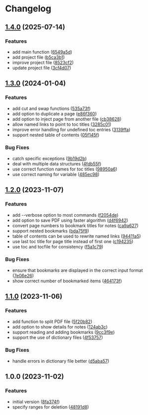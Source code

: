 # Changelog

## [1.4.0](https://github.com/PeterMosmans/apdfhelper/compare/1.3.0...1.4.0) (2025-07-14)


### Features

* add main function ([6549a5d](https://github.com/PeterMosmans/apdfhelper/commit/6549a5d058af36a9e39c3c59b794a0642f1b03df))
* add project file ([b5ca3b1](https://github.com/PeterMosmans/apdfhelper/commit/b5ca3b1ac2af4ddb31313f405d00fc138f0fa477))
* improve project file ([8523cf2](https://github.com/PeterMosmans/apdfhelper/commit/8523cf2b4153c4e8683c0b78921a141b548f738a))
* update project file ([3cf4d07](https://github.com/PeterMosmans/apdfhelper/commit/3cf4d072c005ff3cd887f3ef6777fe9a0f827729))

## [1.3.0](https://github.com/PeterMosmans/apdfhelper/compare/1.2.0...1.3.0) (2024-01-04)


### Features

* add cut and swap functions ([535a73f](https://github.com/PeterMosmans/apdfhelper/commit/535a73fa530eb1f632f8cabea09099f37de5d6e3))
* add option to duplicate a page ([e86f360](https://github.com/PeterMosmans/apdfhelper/commit/e86f360ceb294a37da04e0690225d14ff191f213))
* add option to inject page from another file ([cb38628](https://github.com/PeterMosmans/apdfhelper/commit/cb386281b620a9bbc63174eecade5ac76c841312))
* allow named links to point to toc titles ([3285c01](https://github.com/PeterMosmans/apdfhelper/commit/3285c01b2d3474703087b949c1a1155270c07273))
* improve error handling for undefined toc entries ([3139ffa](https://github.com/PeterMosmans/apdfhelper/commit/3139ffae6694670dfa8c50fa64a4d19b480609b5))
* support nested table of contents ([05f145f](https://github.com/PeterMosmans/apdfhelper/commit/05f145fce5e0676d9deb53e97b38cb81102156c2))


### Bug Fixes

* catch specific exceptions ([9b19d2b](https://github.com/PeterMosmans/apdfhelper/commit/9b19d2b9e0eba2127ba43c471d03aff594de2fad))
* deal with multiple data structures ([4fdb55f](https://github.com/PeterMosmans/apdfhelper/commit/4fdb55f57f94d423002675ddf568c98b2ad5473a))
* use correct function names for toc titles ([98950a6](https://github.com/PeterMosmans/apdfhelper/commit/98950a646956265c7ba905fe85c25547f7d4162f))
* use correct naming for variable ([485ec98](https://github.com/PeterMosmans/apdfhelper/commit/485ec985ce24f05e8f97714cc972942590e3b844))

## [1.2.0](https://github.com/PeterMosmans/apdfhelper/compare/1.1.0...1.2.0) (2023-11-07)


### Features

* add --verbose option to most commands ([f2054de](https://github.com/PeterMosmans/apdfhelper/commit/f2054de06a2193f95c1928be02119d25731fa370))
* add option to save PDF using faster algorithm ([d4f6942](https://github.com/PeterMosmans/apdfhelper/commit/d4f69424fd3ea7626734fa58a6f6590910f95049))
* convert page numbers to bookmark titles for notes ([ca9a627](https://github.com/PeterMosmans/apdfhelper/commit/ca9a6277b3b89da96f2f4dc9a12b6ead9e47ad03))
* support nested bookmarks ([bda75f9](https://github.com/PeterMosmans/apdfhelper/commit/bda75f9f45fd6e2497248f7e8710c0a7ac6d21c2))
* table of contents can be used to rewrite named links ([94411a5](https://github.com/PeterMosmans/apdfhelper/commit/94411a5b1f91c00b1fd625f1063d2a65733faa58))
* use last toc title for page title instead of first one ([c194235](https://github.com/PeterMosmans/apdfhelper/commit/c19423516a50c0f736d624737111a15793f95882))
* use toc and tocfile for consistency ([f5a1c79](https://github.com/PeterMosmans/apdfhelper/commit/f5a1c79d16c4b8c70105298d7501919630582a19))


### Bug Fixes

* ensure that bookmarks are displayed in the correct input format ([7e06e26](https://github.com/PeterMosmans/apdfhelper/commit/7e06e26313c34430411fd51292f642521e189a6a))
* show correct number of bookmarked items ([464173f](https://github.com/PeterMosmans/apdfhelper/commit/464173f8df8bcebdbb8e737a8037ce8bc4914060))

## [1.1.0](https://github.com/PeterMosmans/apdfhelper/compare/1.0.0...1.1.0) (2023-11-06)


### Features

* add function to split PDF file ([5f20b82](https://github.com/PeterMosmans/apdfhelper/commit/5f20b82fd3597d08fadb524d385b9d3a1f189882))
* add option to show details for notes ([124ab3c](https://github.com/PeterMosmans/apdfhelper/commit/124ab3c289381a2014f5397da5531160cc91ade2))
* support reading and adding bookmarks ([9cc3f9e](https://github.com/PeterMosmans/apdfhelper/commit/9cc3f9ea8143d4a24e88a6a26de0fd28c3e04bb9))
* support the use of dictionary files ([4f53757](https://github.com/PeterMosmans/apdfhelper/commit/4f53757763a375455da4683a5fe08d979740cc25))


### Bug Fixes

* handle errors in dictionary file better ([d5aba57](https://github.com/PeterMosmans/apdfhelper/commit/d5aba57a870b79f15cbead0896cff3ca467831c1))

## 1.0.0 (2023-11-02)


### Features

* initial version ([8fa374f](https://github.com/PeterMosmans/apdfhelper/commit/8fa374fc46f6ea0cce39143f55ff003aa00f3d96))
* specify ranges for deletion ([48191d8](https://github.com/PeterMosmans/apdfhelper/commit/48191d890c054f36d886ea416fc8263de2a33326))
